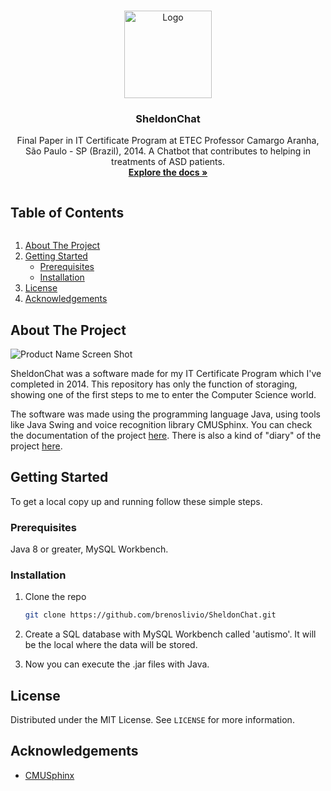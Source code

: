 <!-- PROJECT LOGO -->
<br />
<p align="center">
  <a href="https://github.com/brenoslivio/SheldonChat/">
    <img src="https://raw.githubusercontent.com/brenoslivio/SheldonChat/master/Documentos/logo.png" alt="Logo" width="140" height="140">
  </a>

  <h3 align="center">SheldonChat</h3>

  <p align="center">
    Final Paper in IT Certificate Program at ETEC Professor Camargo Aranha, São Paulo - SP (Brazil), 2014. A Chatbot that contributes to helping in treatments of ASD patients.
    <br />
    <a href="https://github.com/brenoslivio/SheldonChat"><strong>Explore the docs »</strong></a>
  </p>
</p>


<!-- TABLE OF CONTENTS -->

<summary><h2 style="display: inline-block">Table of Contents</h2></summary>
<ol>
  <li>
    <a href="#about-the-project">About The Project</a>
  </li>
  <li>
    <a href="#getting-started">Getting Started</a>
    <ul>
      <li><a href="#prerequisites">Prerequisites</a></li>
      <li><a href="#installation">Installation</a></li>
    </ul>
  </li>
  <li><a href="#license">License</a></li>
  <li><a href="#acknowledgements">Acknowledgements</a></li>
</ol>


<!-- ABOUT THE PROJECT -->
## About The Project

![Product Name Screen Shot](https://raw.githubusercontent.com/brenoslivio/SheldonChat/master/Documentos/Banner.jpg)

SheldonChat was a software made for my IT Certificate Program which I've completed in 2014. This repository has only the function of storaging, showing one of the first steps to me to enter the Computer Science world.

The software was made using the programming language Java, using tools like Java Swing and voice recognition library CMUSphinx. You can check the documentation of the project [here](https://github.com/brenoslivio/SheldonChat/blob/master/Documentos/SheldonChat%20-%20Documenta%C3%A7%C3%A3o%20TCC.pdf). There is also a kind of "diary" of the project [here](https://github.com/brenoslivio/SheldonChat/blob/master/Documentos/SheldonChat%20-%20Di%C3%A1rio%20de%20Bordo.pdf).


<!-- GETTING STARTED -->
## Getting Started

To get a local copy up and running follow these simple steps.

### Prerequisites

Java 8 or greater, MySQL Workbench.

### Installation

1. Clone the repo
   ```sh
   git clone https://github.com/brenoslivio/SheldonChat.git
   ```
2. Create a SQL database with MySQL Workbench called 'autismo'. It will be the local where the data will be stored.

3. Now you can execute the .jar files with Java.

<!-- LICENSE -->
## License

Distributed under the MIT License. See `LICENSE` for more information.

<!-- ACKNOWLEDGEMENTS -->
## Acknowledgements

* [CMUSphinx](https://cmusphinx.github.io/)
